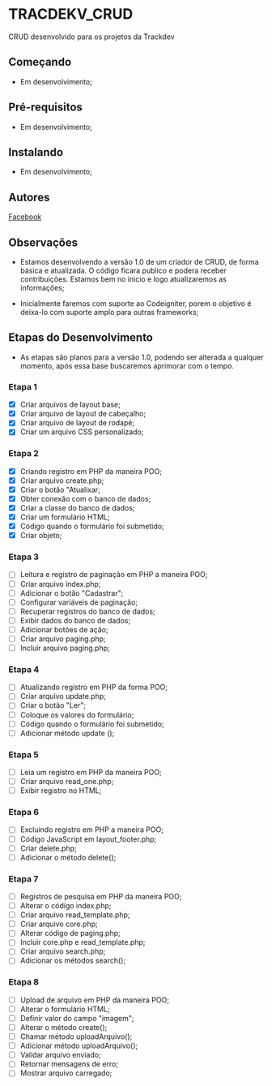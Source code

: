 # TRACDEKV_CRUD
 CRUD desenvolvido para os projetos da Trackdev
 
## Começando

- Em desenvolvimento;

## Pré-requisitos

- Em desenvolvimento;

## Instalando

- Em desenvolvimento;

## Autores

[Facebook](https://www.facebook.com/trackdevofc/)

## Observações

- Estamos desenvolvendo a versão 1.0 de um criador de CRUD, de forma básica e atualizada. O código ficara publico e podera receber contribuições. Estamos bem no inicio e logo atualizaremos as informações;

- Inicialmente faremos com suporte ao Codeigniter, porem o objetivo é deixa-lo com suporte amplo para outras frameworks;

## Etapas do Desenvolvimento

- As etapas são planos para a versão 1.0, podendo ser alterada a qualquer momento, após essa base buscaremos aprimorar com o tempo.

### Etapa 1

- [x] Criar arquivos de layout base;
- [x] Criar arquivo de layout de cabeçalho;
- [x] Criar arquivo de layout de rodapé;
- [x] Criar um arquivo CSS personalizado;

### Etapa 2

- [x] Criando registro em PHP da maneira POO;
- [x] Criar arquivo create.php;
- [x] Criar o botão "Atualixar;
- [x] Obter conexão com o banco de dados;
- [x] Criar a classe do banco de dados;
- [x] Criar um formulário HTML;
- [x] Código quando o formulário foi submetido;
- [x] Criar objeto;

### Etapa 3

- [ ] Leitura e registro de paginação em PHP a maneira POO;
- [ ] Criar arquivo index.php;
- [ ] Adicionar o botão "Cadastrar";
- [ ] Configurar variáveis de paginação;
- [ ] Recuperar registros do banco de dados;
- [ ] Exibir dados do banco de dados;
- [ ] Adicionar botões de ação;
- [ ] Criar arquivo paging.php;
- [ ] Incluir arquivo paging.php;

### Etapa 4

- [ ] Atualizando registro em PHP da forma POO;
- [ ] Criar arquivo update.php;
- [ ] Criar o botão "Ler";
- [ ] Coloque os valores do formulário;
- [ ] Código quando o formulário foi submetido;
- [ ] Adicionar método update ();

### Etapa 5

- [ ] Leia um registro em PHP da maneira POO;
- [ ] Criar arquivo read_one.php;
- [ ] Exibir registro no HTML;

### Etapa 6

- [ ] Excluindo registro em PHP a maneira POO;
- [ ] Código JavaScript em layout_footer.php;
- [ ] Criar delete.php;
- [ ] Adicionar o método delete();

### Etapa 7

- [ ] Registros de pesquisa em PHP da maneira POO;
- [ ] Alterar o código index.php;
- [ ] Criar arquivo read_template.php;
- [ ] Criar arquivo core.php;
- [ ] Alterar código de paging.php;
- [ ] Incluir core.php e read_template.php;
- [ ] Criar arquivo search.php;
- [ ] Adicionar os métodos search();

### Etapa 8

- [ ] Upload de arquivo em PHP da maneira POO;
- [ ] Alterar o formulário HTML;
- [ ] Definir valor do campo "imagem";
- [ ] Alterar o método create();
- [ ] Chamar método uploadArquivo();
- [ ] Adicionar método uploadArquivo();
- [ ] Validar arquivo enviado;
- [ ] Retornar mensagens de erro;
- [ ] Mostrar arquivo carregado;
